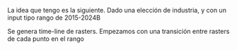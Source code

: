 La idea  que tengo es la siguiente. 
Dado una elección de industria, y con un input tipo rango de 2015-2024B

Se genera time-line de rasters. Empezamos con una transición entre rasters de cada punto en el rango
